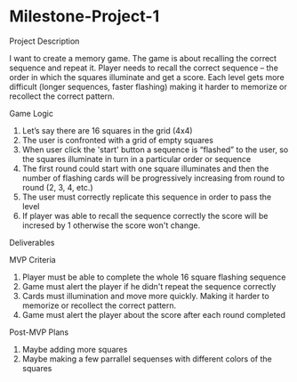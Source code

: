 # Milestone-Project-1

Project Description

I want to create a memory game. The game is about recalling the correct sequence and repeat it. Player needs to recall the correct sequence – the order in which the squares illuminate and get a score. Each level gets more difficult (longer sequences, faster flashing) making it harder to memorize or recollect the correct pattern.

Game Logic

1. Let’s say there are 16 squares in the grid (4x4)
2. The user is confronted with a grid of empty squares
3. When user click the 'start' button a sequence is “flashed” to the user, so the squares illuminate in turn in a particular order or sequence
5. The first round could start with one square illuminates and then the number of flashing cards will be progressively increasing from round to round (2, 3, 4, etc.)
7. The user must correctly replicate this sequence in order to pass the level
8. If player was able to recall the sequence correctly the score will be incresed by 1 otherwise the score won't change. 


Deliverables

MVP Criteria
1. Player must be able to complete the whole 16 square flashing sequence 
2. Game must alert the player if he didn't repeat the sequence correctly
3. Cards must illumination and move more quickly. Making it harder to memorize or recollect the correct pattern.
3. Game must alert the player about the score after each round completed

Post-MVP Plans

1. Maybe adding more squares
2. Maybe making a few parrallel sequenses with different colors of the squares 